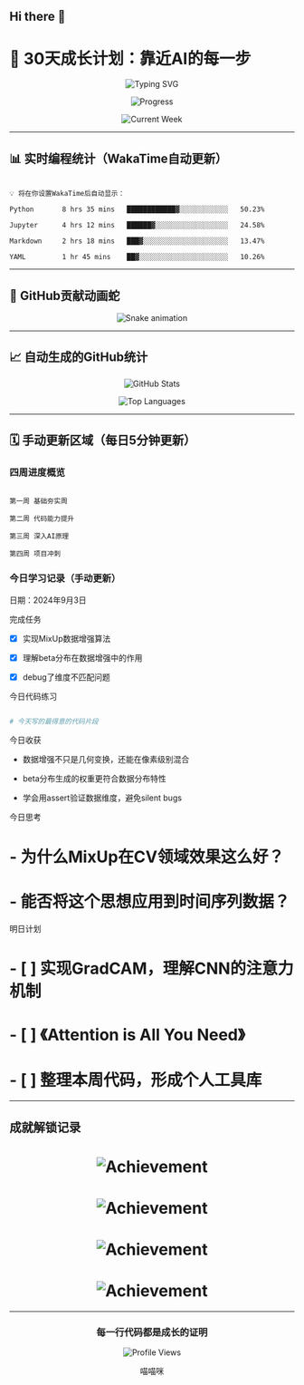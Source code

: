 ## Hi there 👋

<!--
**EvrenthSonnet/EvrenthSonnet** is a ✨ _special_ ✨ repository because its `README.md` (this file) appears on your GitHub profile.

Here are some ideas to get you started:

- 🔭 I’m currently working on ...
- 🌱 I’m currently learning ...
- 👯 I’m looking to collaborate on ...
- 🤔 I’m looking for help with ...
- 💬 Ask me about ...
- 📫 How to reach me: ...
- 😄 Pronouns: ...
- ⚡ Fun fact: ...
-->
# 🚀 30天成长计划：靠近AI的每一步

<div align="center">

  

![Typing SVG](https://readme-typing-svg.herokuapp.com?font=Fira+Code&pause=1000&color=36BCF7&width=600&lines=每一天都在变强;Claude协同，提升代码能力)

![Progress](https://img.shields.io/badge/学习进度-Day%2012/30-brightgreen?style=for-the-badge)

![Current Week](https://img.shields.io/badge/当前阶段-第2周·代码能力提升-blue?style=for-the-badge)

</div>

---

## 📊 实时编程统计（WakaTime自动更新）

<!--START_SECTION:waka-->

```text

💡 将在你设置WakaTime后自动显示：

Python       8 hrs 35 mins   ████████████▓░░░░░░░░░░░░   50.23% 

Jupyter      4 hrs 12 mins   ██████▓░░░░░░░░░░░░░░░░░░   24.58% 

Markdown     2 hrs 18 mins   ███▓░░░░░░░░░░░░░░░░░░░░░   13.47% 

YAML         1 hr 45 mins    ██▓░░░░░░░░░░░░░░░░░░░░░░   10.26% 

```

<!--END_SECTION:waka-->

---

## 🐍 GitHub贡献动画蛇 

<div align="center">

![Snake animation](https://raw.githubusercontent.com/EvrenthSonnet/EvrenthSonnet/output/snake.svg)

</div>

---

## 📈 自动生成的GitHub统计

<div align="center">

![GitHub Stats](https://github-readme-stats.vercel.app/api?username=EvrenthSonnet&show_icons=true&theme=tokyonight&hide_border=true&count_private=true)

![Top Languages](https://github-readme-stats.vercel.app/api/top-langs/?username=EvrenthSonnet&layout=compact&theme=tokyonight&hide_border=true)

</div>

---

## 🗓️ 手动更新区域（每日5分钟更新）

###  四周进度概览

```

第一周 基础夯实周 

第二周 代码能力提升  

第三周 深入AI原理  

第四周 项目冲刺    

```

###  今日学习记录（手动更新）

日期：2024年9月3日

 完成任务

- [x] 实现MixUp数据增强算法

- [x] 理解beta分布在数据增强中的作用  

- [x] debug了维度不匹配问题

 今日代码练习

```python

# 今天写的最得意的代码片段

```

 今日收获  

- 数据增强不只是几何变换，还能在像素级别混合

- beta分布生成的权重更符合数据分布特性

- 学会用assert验证数据维度，避免silent bugs

 今日思考

# - 为什么MixUp在CV领域效果这么好？

# - 能否将这个思想应用到时间序列数据？

 明日计划

# - [ ] 实现GradCAM，理解CNN的注意力机制

# - [ ] 《Attention is All You Need》

# - [ ] 整理本周代码，形成个人工具库

---

##  成就解锁记录

<div align="center">

# ![Achievement](https://img.shields.io/badge/🎯-96.7%25准确率-gold?style=for-the-badge)

# ![Achievement](https://img.shields.io/badge/🧠-Attention机制-purple?style=for-the-badge)

# ![Achievement](https://img.shields.io/badge/💪-green?style=for-the-badge)

# ![Achievement](https://img.shields.io/badge/🔥-连续学习-orange?style=for-the-badge)

</div>

---

<div align="center">

###  每一行代码都是成长的证明

![Profile Views](https://komarev.com/ghpvc/?username=EvrenthSonnet&color=brightgreen&style=flat-square)

喵喵咪 

</div>

